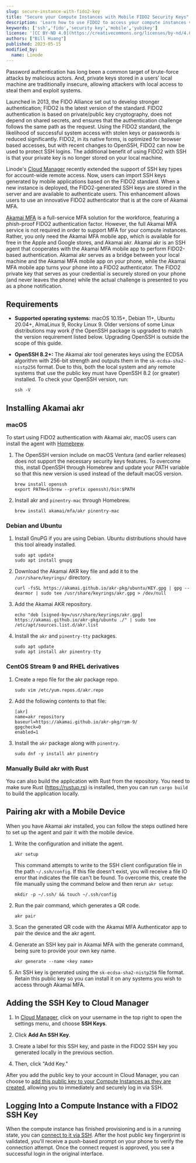 ```yaml
---
slug: secure-instance-with-fido2-key
title: "Secure your Compute Instances with Mobile FIDO2 Security Keys"
description: 'Learn how to use FIDO2 to access your compute instances via SSH.'
keywords: ['ssh','fido','security key','mobile','yubikey']
license: '[CC BY-ND 4.0](https://creativecommons.org/licenses/by-nd/4.0)'
authors: ["Bill Huang"]
published: 2023-05-15
modified_by:
  name: Linode
---
```


Password authentication has long been a common target of brute-force attacks by malicious actors. And, private keys stored in a users’ local machine are traditionally insecure, allowing attackers with local access to steal them and exploit systems.

Launched in 2013, the FIDO Alliance set out to develop stronger authentication; FIDO2 is the latest version of the standard. FIDO2 authentication is based on private/public key cryptography, does not depend on shared secrets, and ensures that the authentication challenge follows the same path as the request. Using the FIDO2 standard, the likelihood of successful system access with stolen keys or passwords is reduced significantly. FIDO2, in its native forms, is optimized for browser based accesses, but with recent changes to OpenSSH, FIDO2 can now be used to protect SSH logins. The additional benefit of using FIDO2 with SSH is that your private key is no longer stored on your local machine.

Linode's [Cloud Manager](/docs/products/tools/cloud-manager/) recently extended the support of SSH key types for account-wide remote access. Now, users can import SSH keys generated by mobile applications based on the FIDO2 standard. When a new instance is deployed, the FIDO2-generated SSH keys are stored in the server and are available to authenticate users. This enhancement allows users to use an innovative FIDO2 authenticator that is at the core of Akamai MFA.

[Akamai MFA](https://www.akamai.com/products/akamai-mfa) is a full-service MFA solution for the workforce, featuring a phish-proof FIDO2 authentication factor. However, the full Akamai MFA service is not required in order to support MFA for your compute instances. Rather, you only need the Akamai MFA mobile app, which is available for free in the Apple and Google stores, and Akamai akr. Akamai akr is an SSH agent that cooperates with the Akamai MFA mobile app to perform FIDO2-based authentication. Akamai akr serves as a bridge between your local machine and the Akamai MFA mobile app on your phone, while the Akamai MFA mobile app turns your phone into a FIDO2 authenticator. The FIDO2 private key that serves as your credential is securely stored on your phone (and never leaves the phone) while the actual challenge is presented to you as a phone notification.

## Requirements

-   **Supported operating systems:** macOS 10.15+, Debian 11+, Ubuntu 20.04+, AlmaLinux 9, Rocky Linux 9. Older versions of some Linux distributions may work *if* the OpenSSH package is upgraded to match the version requirement listed below. Upgrading OpenSSH is outside the scope of this guide.

-   **OpenSSH 8.2+:** The Akamai akr tool generates keys using the ECDSA algorithm with 256-bit strength and outputs them in the `sk-ecdsa-sha2-nistp256` format. Due to this, both the local system and any remote systems that use the public key must have OpenSSH 8.2 (or greater) installed. To check your OpenSSH version, run:

    ```command
    ssh -V
    ```

## Installing Akamai akr

### macOS

To start using FIDO2 authentication with Akamai akr, macOS users can install the agent with [Homebrew](https://brew.sh/).

1.  The OpenSSH version include on macOS Ventura (and earlier releases) does not support the necessary security keys features. To overcome this, install OpenSSH through Homebrew and update your PATH variable so that this new version is used instead of the default macOS version.

    ```command
    brew install openssh
    export PATH=$(brew --prefix openssh)/bin:$PATH
    ```

1.  Install akr and `pinentry-mac` through Homebrew.

    ```command
    brew install akamai/mfa/akr pinentry-mac
    ```

### Debian and Ubuntu

1.  Install GnuPG if you are using Debian. Ubuntu distributions should have this tool already installed.

    ```command
    sudo apt update
    sudo apt install gnupg
    ```

1.  Download the Akamai AKR key file and add it to the `/usr/share/keyrings/` directory.

    ```command
    curl -fsSL https://akamai.github.io/akr-pkg/ubuntu/KEY.gpg | gpg --dearmor | sudo tee /usr/share/keyrings/akr.gpg > /dev/null
    ```

1.  Add the Akamai AKR repository.

    ```command
    echo "deb [signed-by=/usr/share/keyrings/akr.gpg] https://akamai.github.io/akr-pkg/ubuntu ./" | sudo tee /etc/apt/sources.list.d/akr.list
    ```

1.  Install the `akr` and `pinentry-tty` packages.

    ```command
    sudo apt update
    sudo apt install akr pinentry-tty
    ```

### CentOS Stream 9 and RHEL derivatives

1.  Create a repo file for the akr package repo.

    ```command
    sudo vim /etc/yum.repos.d/akr.repo
    ```

1.  Add the following contents to that file:

    ```file {title="/etc/yum.repos.d/akr.repo"}
    [akr]
    name=akr repository
    baseurl=https://akamai.github.io/akr-pkg/rpm-9/
    gpgcheck=0
    enabled=1
    ```

1.  Install the `akr` package along with `pinentry`.

    ```command
    sudo dnf -y install akr pinentry
    ```

### Manually Build akr with Rust

You can also build the application with Rust from the repository. You need to make sure Rust (https://rustup.rs) is installed, then you can run `cargo build` to build the application locally.

## Pairing akr with a Mobile Device

When you have Akamai akr installed, you can follow the steps outlined here to set up the agent and pair it with the mobile device.

1.  Write the configuration and initiate the agent.

    ```command
    akr setup
    ```

    This command attempts to write to the SSH client configuration file in the path `~/.ssh/config`. If this file doesn't exist, you will receive a file IO error that indicates the file can't be found. To overcome this, create the file manually using the command below and then rerun `akr setup`:

    ```command
    mkdir -p ~/.ssh/ && touch ~/.ssh/config
    ```

1.  Run the pair command, which generates a QR code.

    ```command
    akr pair
    ```

1.  Scan the generated QR code with the Akamai MFA Authenticator app to pair the device and the akr agent.

1.  Generate an SSH key pair in Akamai MFA with the generate command, being sure to provide your own key name.

    ```command
    akr generate --name <key name>
    ```

1.  An SSH key is generated using the `sk-ecdsa-sha2-nistp256` file format. Retain this public key so you can install it on any systems you wish to access through Akamai MFA.

## Adding the SSH Key to Cloud Manager

1.  In [Cloud Manager](https://cloud.linode.com), click on your username in the top right to open the settings menu, and choose **SSH Keys**.

1.  Click **Add An SSH Key**.

1.  Create a label for this SSH key, and paste in the FIDO2 SSH key you generated locally in the previous section.

1.  Then, click "Add Key."

After you add the public key to your account in Cloud Manager, you can choose to [add this public key to your Compute Instances as they are created](/docs/products/compute/compute-instances/guides/create/#create-a-password-and-add-ssh-keys), allowing you to immediately and securely log in via SSH.

## Logging Into a Compute Instance with a FIDO2 SSH Key

When the compute instance has finished provisioning and is in a running state, you can [connect to it via SSH](/docs/products/compute/compute-instances/guides/set-up-and-secure/#connect-to-the-instance). After the host public key fingerprint is validated, you'll receive a push-based prompt on your phone to verify the connection attempt. Once the connect request is approved, you see a successful login in the original interface.